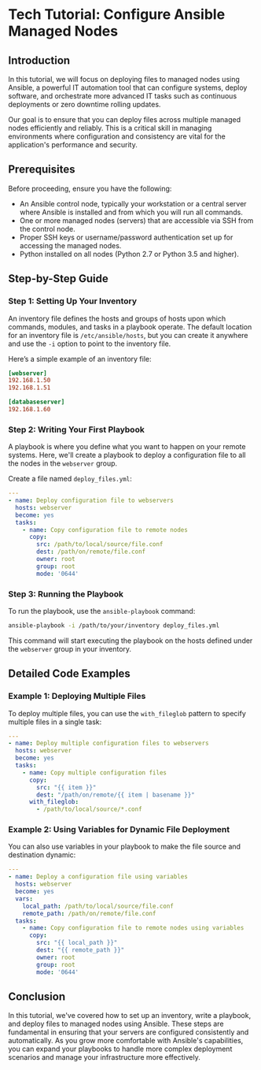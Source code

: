 # Tech Tutorial: Configure Ansible Managed Nodes

## Introduction

In this tutorial, we will focus on deploying files to managed nodes using Ansible, a powerful IT automation tool that can configure systems, deploy software, and orchestrate more advanced IT tasks such as continuous deployments or zero downtime rolling updates.

Our goal is to ensure that you can deploy files across multiple managed nodes efficiently and reliably. This is a critical skill in managing environments where configuration and consistency are vital for the application's performance and security.

## Prerequisites

Before proceeding, ensure you have the following:
- An Ansible control node, typically your workstation or a central server where Ansible is installed and from which you will run all commands.
- One or more managed nodes (servers) that are accessible via SSH from the control node.
- Proper SSH keys or username/password authentication set up for accessing the managed nodes.
- Python installed on all nodes (Python 2.7 or Python 3.5 and higher).

## Step-by-Step Guide

### Step 1: Setting Up Your Inventory

An inventory file defines the hosts and groups of hosts upon which commands, modules, and tasks in a playbook operate. The default location for an inventory file is `/etc/ansible/hosts`, but you can create it anywhere and use the `-i` option to point to the inventory file.

Here’s a simple example of an inventory file:

```ini
[webserver]
192.168.1.50
192.168.1.51

[databaseserver]
192.168.1.60
```

### Step 2: Writing Your First Playbook

A playbook is where you define what you want to happen on your remote systems. Here, we'll create a playbook to deploy a configuration file to all the nodes in the `webserver` group.

Create a file named `deploy_files.yml`:

```yaml
---
- name: Deploy configuration file to webservers
  hosts: webserver
  become: yes
  tasks:
    - name: Copy configuration file to remote nodes
      copy:
        src: /path/to/local/source/file.conf
        dest: /path/on/remote/file.conf
        owner: root
        group: root
        mode: '0644'
```

### Step 3: Running the Playbook

To run the playbook, use the `ansible-playbook` command:

```bash
ansible-playbook -i /path/to/your/inventory deploy_files.yml
```

This command will start executing the playbook on the hosts defined under the `webserver` group in your inventory.

## Detailed Code Examples

### Example 1: Deploying Multiple Files

To deploy multiple files, you can use the `with_fileglob` pattern to specify multiple files in a single task:

```yaml
---
- name: Deploy multiple configuration files to webservers
  hosts: webserver
  become: yes
  tasks:
    - name: Copy multiple configuration files
      copy:
        src: "{{ item }}"
        dest: "/path/on/remote/{{ item | basename }}"
      with_fileglob:
        - /path/to/local/source/*.conf
```

### Example 2: Using Variables for Dynamic File Deployment

You can also use variables in your playbook to make the file source and destination dynamic:

```yaml
---
- name: Deploy a configuration file using variables
  hosts: webserver
  become: yes
  vars:
    local_path: /path/to/local/source/file.conf
    remote_path: /path/on/remote/file.conf
  tasks:
    - name: Copy configuration file to remote nodes using variables
      copy:
        src: "{{ local_path }}"
        dest: "{{ remote_path }}"
        owner: root
        group: root
        mode: '0644'
```

## Conclusion

In this tutorial, we've covered how to set up an inventory, write a playbook, and deploy files to managed nodes using Ansible. These steps are fundamental in ensuring that your servers are configured consistently and automatically. As you grow more comfortable with Ansible's capabilities, you can expand your playbooks to handle more complex deployment scenarios and manage your infrastructure more effectively.